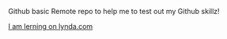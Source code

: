 Github basic
Remote repo to help me to test out my Github skillz!

[I am lerning on lynda.com](http://www.lynda.com)
